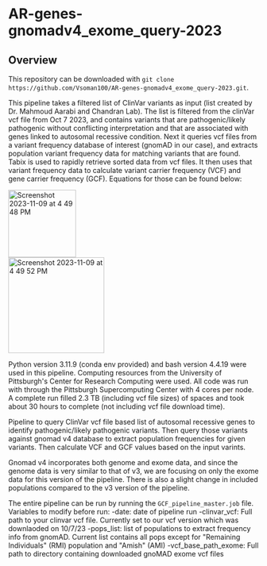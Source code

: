 # AR-genes-gnomadv4_exome_query-2023

## **Overview**

This repository can be downloaded with `git clone https://github.com/Vsoman100/AR-genes-gnomadv4_exome_query-2023.git`. 

This pipeline takes a filtered list of ClinVar variants as input (list created by Dr. Mahmoud Aarabi and Chandran Lab). The list is filtered from the clinVar vcf file from Oct 7 2023, and contains variants that are pathogenic/likely pathogenic without conflicting interpretation and that are associated with genes linked to autosomal recessive condition. Next it queries vcf files from a variant frequency database of interest (gnomAD in our case), and extracts population variant frequency data for matching variants that are found. Tabix is used to rapidly retrieve sorted data from vcf files. It then uses that variant frequency data to calculate variant carrier frequency (VCF) and gene carrier frequency (GCF). Equations for those can be found below:

<img width="136" alt="Screenshot 2023-11-09 at 4 49 48 PM" src="https://github.com/Vsoman100/AR-genes-database_query-2023/assets/42780677/ed0a8747-f6de-4a3c-a7b6-acba61714845"> \
<img width="193" alt="Screenshot 2023-11-09 at 4 49 52 PM" src="https://github.com/Vsoman100/AR-genes-database_query-2023/assets/42780677/3ce127f7-0667-4337-b572-bac206a3e6cf">

Python version 3.11.9 (conda env provided) and bash version 4.4.19 were used in this pipeline. Computing resources from the University of Pittsburgh's Center for Research Computing were used. All code was run with through the Pittsburgh Supercomputing Center with 4 cores per node. A complete run filled 2.3 TB (including vcf file sizes) of spaces and took about 30 hours to complete (not including vcf file download time).


Pipeline to query ClinVar vcf file based list of autosomal recessive genes to identify pathogenic/likely pathogenic variants. Then query those variants against gnomad v4 database to extract population frequencies for given variants. Then calculate VCF and GCF values based on the input varints.  

Gnomad v4 incorporates both genome and exome data, and since the genome data is very similar to that of v3, we are focusing on only the exome data for this version of the pipeline. There is also a slight change in included populations compared to the v3 version of the pipeline.

The entire pipeline can be run by running the `GCF_pipeline_master.job` file. Variables to modify before run:
  -date: date of pipeline run
  -clinvar_vcf: Full path to your clinvar vcf file. Currently set to our vcf version which was downlaoded on 10/7/23
  -pops_list: list of populations to extract frequency info from gnomAD. Current list contains all pops except for "Remaining Individuals" (RMI) population and "Amish" (AMI)
  -vcf_base_path_exome: Full path to directory containing downloaded gnoMAD exome vcf files
